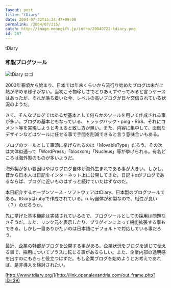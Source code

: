 ```yaml
---
layout: post
title: "tDiary"
date: 2004-07-22T15:34:47+09:00
permalink: /2004/07/215/
catch: http://image.moongift.jp/intro/20040722-tdiary.png
id: 267
---
```

tDiary  
<!--more-->

### 和製ブログツール
  

![tDiary ロゴ](http://image.moongift.jp/intro/20040722-tdiary.png "tDiary ロゴ")

  

2003年春頃から始まり、日本では年末くらいから流行り始めたブログは未だに熱が冷める様子がない。当初こそ物珍しさでとりあえずやってみると言うケースはあったが、それが落ち着いた今、レベルの高いブログが日々交信されている状況のようだ。

  

さて、そんなブログではあるが基本として何らかのツールを用いて作成される事が多い。ブログの基本ともなっている、トラックバック・ping・RSS、それにコメント等を実現しようと考えると致し方が無い。また、内容に集中して、面倒なデザインなどはツールに任せる事で手間を削減できると言う意味合いもある。

  

ブログのツールとして筆頭に挙げられるのは「MovableType」だろう。その次は大体似通って「WordPress」「blosxom」「Nucleus」等が挙げられる。有名どころは海外製のものが多いようだ。

  

海外製が多い要因はやはりブログ自体が海外生まれである事が大きい。しかし、昔から日本人は日記をインターネット上に公開してきた。日記＋αがブログであるならば、ブログに近いものはずっと続けていたはずなのだ。

  

本日紹介するオープンソース・ソフトウェアはtDiary、日本製のブログツールである。tDiaryはrubyで作成されている。ruby自体が和製なので、相性が良い（？）のだろうか。

  

先に挙げた基本機能は実装されているので、ブログツールとしての採用は問題なさそうだ。また、リンク元を表示したり、プラグインによって機能拡張する事もできる。しかし一番ありがたいのは日本語にデフォルトで対応している事だろう。

  

最近、企業の幹部がブログを公開する事がある。企業状況をブログを通じて伝える事で、採用についてプラスに転じる事があるらしい。また、企業内部の透明感を出すのにもきっと役立つはずだ。もし企業ブログを始めようとお考えであれば、是非導入を検討されたい。

  

[http://www.tdiary.org/](http://link.openalexandria.com/out_frame.php?ID=39)


